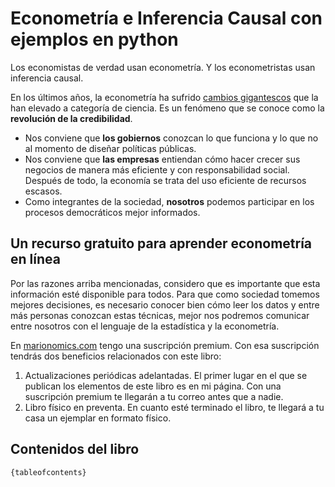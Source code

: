 # Econometría e Inferencia Causal con ejemplos en python

Los economistas de verdad usan econometría. Y los econometristas usan inferencia causal.

En los últimos años, la econometría ha sufrido [cambios gigantescos](https://www.marionomics.com/como-hacer-tu-investigacion-mas-creible/) que la han elevado a categoría de ciencia. Es un fenómeno que se conoce como la **revolución de la credibilidad**.

* Nos conviene que **los gobiernos** conozcan lo que funciona y lo que no al momento de diseñar políticas públicas.
* Nos conviene que **las empresas** entiendan cómo hacer crecer sus negocios de manera más eficiente y con responsabilidad social. Después de todo, la economía se trata del uso eficiente de recursos escasos.
* Como integrantes de la sociedad, **nosotros** podemos participar en los procesos democráticos mejor informados.

## Un recurso gratuito para aprender econometría en línea
Por las razones arriba mencionadas, considero que es importante que esta información esté disponible para todos. Para que como sociedad tomemos mejores decisiones, es necesario conocer bien cómo leer los datos y entre más personas conozcan estas técnicas, mejor nos podremos comunicar entre nosotros con el lenguaje de la estadística y la econometría.

En [marionomics.com](https://www.marionomics.com) tengo una suscripción premium. Con esa suscripción tendrás dos beneficios relacionados con este libro:

1. Actualizaciones periódicas adelantadas. El primer lugar en el que se publican los elementos de este libro es en mi página. Con una suscripción premium te llegarán a tu correo antes que a nadie.
2. Libro físico en preventa. En cuanto esté terminado el libro, te llegará a tu casa un ejemplar en formato físico.


## Contenidos del libro
```
{tableofcontents}
```
